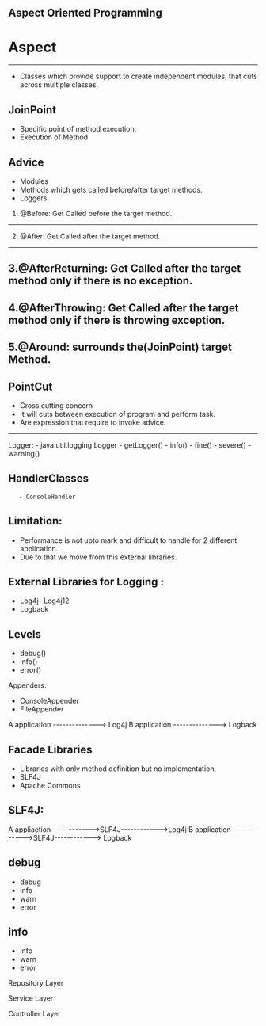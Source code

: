 Aspect Oriented Programming
---------------------------

# Aspect
---------
- Classes which provide support to create independent modules, that cuts across multiple classes.

JoinPoint
---------
- Specific point of method execution.
- Execution of Method

Advice
------
- Modules
- Methods which gets called before/after target methods.
- Loggers

1. @Before: Get Called before the target method.
----------

2. @After: Get Called after the target method.
-----------

3.@AfterReturning: Get Called after the target method only if there is no exception.
------------------

4.@AfterThrowing: Get Called after the target method only if there is throwing exception.
-----------------

5.@Around: surrounds the(JoinPoint) target Method.
---------

PointCut
---------
- Cross cutting concern
- It will cuts between execution of program and perform task.
- Are expression that require to invoke advice.

--------------------------------------------------------------------------------------------------------------------------------------
Logger:
       - java.util.logging.Logger
       - getLogger()
       - info()
       - fine()
       - severe()
       - warning()

HandlerClasses
---------------
       - ConsoleHandler
       
Limitation:
-----------
- Performance is not upto mark and difficult to handle for 2 different application.
- Due to that we move from this external libraries.

External Libraries for Logging :
------------------------------
- Log4j- Log4j12
- Logback

Levels
------
- debug()
- info()
- error()

Appenders:
- ConsoleAppender
- FileAppender


A application --------------> Log4j
B application --------------> Logback

Facade Libraries
----------------
- Libraries with only method definition but no implementation.
- SLF4J
- Apache Commons

SLF4J:
-----
A appliaction ------------>SLF4J------------>Log4j
B application ------------>SLF4J------------> Logback

debug
-----
- debug
- info
- warn
- error

info
-----
- info
- warn 
- error

Repository Layer

Service Layer

Controller Layer


       
       
       
       
       
       
       
       
       
       
       
       
       
       
       
       
       
       
       
       
       
       
       
       
       
       
       
       
       
       
       
       
       
       


